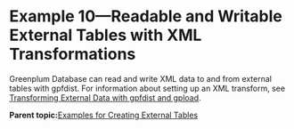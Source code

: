 # Example 10—Readable and Writable External Tables with XML Transformations 

Greenplum Database can read and write XML data to and from external tables with gpfdist. For information about setting up an XML transform, see [Transforming External Data with gpfdist and gpload](../load/topics/transforming-xml-data.html).

**Parent topic:**[Examples for Creating External Tables](../external/g-creating-external-tables---examples.html)

